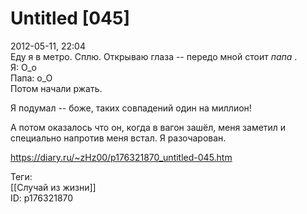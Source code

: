 Untitled [045]
===============

   
 2012-05-11, 22:04   
  Еду я в метро. Сплю. Открываю глаза -- передо мной стоит  *папа*  .   
 Я: О\_о   
 Папа: о\_О   
 Потом начали ржать.   
   
 Я подумал -- боже, таких совпадений один на миллион!   
   
 А потом оказалось что он, когда в вагон зашёл, меня заметил и специально напротив меня встал. Я разочарован.   
    
 <https://diary.ru/~zHz00/p176321870_untitled-045.htm>   
   
 Теги:   
 [[Случай из жизни]]   
 ID: p176321870